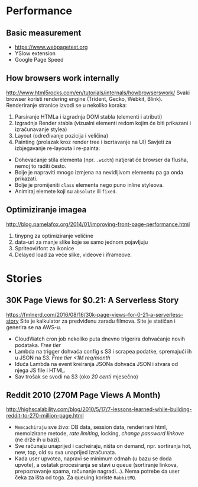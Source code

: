 # Performance

## Basic measurement
* https://www.webpagetest.org
* YSlow extension
* Google Page Speed


## How browsers work internally
http://www.html5rocks.com/en/tutorials/internals/howbrowserswork/
Svaki browser koristi rendering engine (Trident, Gecko, Webkit, Blink). Renderiranje stranice izvodi se u nekoliko koraka:
  1. Parsiranje HTMLa i izgradnja DOM stabla (elementi i atributi)
  2. Izgradnja Render stabla (vizualni elementi redom kojim će biti prikazani i izračunavanje stylea)
  3. Layout (određivanje pozicija i veličina)
  3. Painting (prolazak kroz render tree i iscrtavanje na UI)
Savjeti za izbjegavanje re-layouta i re-painta:
  * Dohevaćanje stila elementa (npr. `.width`) natjerat će browser da flusha, nemoj to raditi često.
  * Bolje je napraviti mnogo izmjena na nevidljivom elementu pa ga onda prikazati.
  * Bolje je promijeniti `class` elementa nego puno inline styleova.
  * Animiraj elemete koji su `absolute` ili `fixed`.


## Optimiziranje imagea
http://blog.pamelafox.org/2014/01/improving-front-page-performance.html
1. tinypng za optimiziranje veličine
2. data-uri za manje slike koje se samo jednom pojavljuju
3. Spriteovi/font za ikonice
4. Delayed load za veće slike, videove i iframeove.


# Stories

## 30K Page Views for $0.21: A Serverless Story
https://fmlnerd.com/2016/08/16/30k-page-views-for-0-21-a-serverless-story
Site je kalkulator za predviđenu zaradu filmova. Site je statičan i generira se na AWS-u.
* CloudWatch cron job nekoliko puta dnevno trigerira dohvaćanje novih podataka. *Free tier*
* Lambda na trigger dohvaća config s S3 i scrapea podatke, spremajući ih u JSON na S3. *Free tier <1M req/month*
* Iduća Lambda na event kreiranja JSONa dohvaća JSON i stvara od njega JS file i HTML.
* Sav trošak se svodi na S3 (oko *20 centi* mjesečno)


## Reddit 2010 (270M Page Views A Month)
http://highscalability.com/blog/2010/5/17/7-lessons-learned-while-building-reddit-to-270-million-page.html
* `Memcachiraju` sve živo: DB data, session data, renderirani html, memoizirane metode, *rate limiting*, locking, *change password linkove* (ne drže ih u bazi).
* Sve računaju unaprijed i cacheiraju, ništa on demand, npr. sortiranja hot, new, top, old su sva unaprijed izračunata.
* Kada user upvotea, napravi se minimum odmah (u bazu se doda upvote), a ostatak procesiranja se stavi u queue (sortiranje linkova, prepoznavanje spama, računanje nagradi...). Nema potrebe da user čeka za išta od toga. Za queuing koriste `RabbitMQ`.
